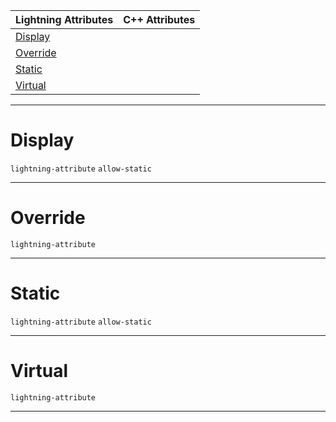 |Lightning Attributes|C++ Attributes|
|---|---|
|[ Display](https://github.com/dragonCASTjosh/PlasmaDocs/blob/master/code_reference/attribute_reference/function_attribute_reference.markdown#display)| |
|[ Override](https://github.com/dragonCASTjosh/PlasmaDocs/blob/master/code_reference/attribute_reference/function_attribute_reference.markdown#override)| |
|[ Static](https://github.com/dragonCASTjosh/PlasmaDocs/blob/master/code_reference/attribute_reference/function_attribute_reference.markdown#static)| |
|[ Virtual](https://github.com/dragonCASTjosh/PlasmaDocs/blob/master/code_reference/attribute_reference/function_attribute_reference.markdown#virtual)| |



---  
 #  Display

 `lightning-attribute` `allow-static`


---  
 #  Override

 `lightning-attribute`


---  
 #  Static

 `lightning-attribute` `allow-static`


---  
 #  Virtual

 `lightning-attribute`


---  
 

 